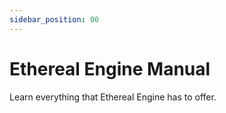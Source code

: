```yaml
---
sidebar_position: 00
---
```

# Ethereal Engine Manual
<!-- WARNING: This section will be de-personified. @todo: Remove the creator/general/etc categories. -->
<!-- TODO: This page will contain an Introduction to the Manual Site. -->
Learn everything that Ethereal Engine has to offer.
